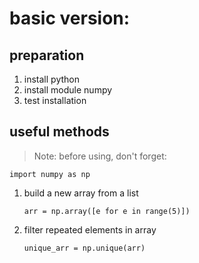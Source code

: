 # basic version:
## preparation
1. install python
2. install module numpy
3. test installation
## useful methods
>  Note: before using, don't forget:
   
   ```import numpy as np```
1. build a new array from a list
   
   `arr = np.array([e for e in range(5)])`
2. filter repeated elements in array
   
   `unique_arr = np.unique(arr)`
